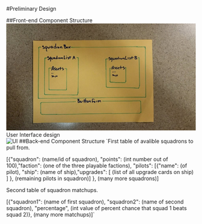 #Preliminary Design

##Front-end Component Structure   
![Structure](https://github.com/Loganvp/cs336/blob/master/Project/React%20Component.jpg)   
User Interface design  
![UI](https://github.com/Loganvp/cs336/blob/master/Project/UI.png)
##Back-end Component Structure
`First table of avalible squadrons to pull from.

[{"squadron": (name/id of squadron), "points": (int number out of 100),"faction": (one of the three playable factions), "pilots": [{"name": (of pilot), "ship": (name of ship),"upgrades": [ (list of all upgrade cards on ship) ] }, (remaining pilots in squadron)] }, (many more squadrons)]

Second table of squadron matchups.

[{"squadron1": (name of first squadron), "squadron2": (name of second squadron), "percentage", (int value of percent chance that squad 1 beats squad 2)}, (many more matchups)]`
